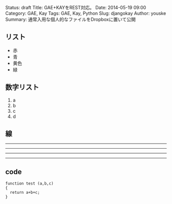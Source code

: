 Status: draft
Title: GAE+KAYをREST対応。
Date: 2014-05-19 09:00
Category: GAE, Kay
Tags: GAE, Kay, Python
Slug: djangokay
Author: youske
Summary: 通常入用な個人的なファイルをDropboxに置いて公開

## リスト
- 赤
- 青
- 黄色
- 緑

## 数字リスト
1. a
2. b
3. c
4. d

## 線
* * *

***

*****

- - -


## code

    function test (a,b,c) 
    {
      return a+b+c;
    }






